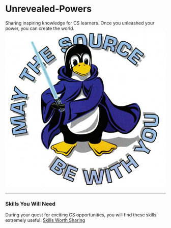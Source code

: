 # Unrevealed-Powers
Sharing inspiring knowledge for CS learners. Once you unleashed your power, you can create the world.
![tux-source](./assets/tux-source.jpeg)

----

### Skills You Will Need
During your quest for exciting CS opportunities, you will find these skills extremely useful:
[Skills Worth Sharing](https://github.com/YuelinXin/SkillsWorthSharing)
